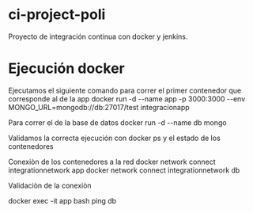 # ci-project-poli
Proyecto de integración continua con docker y jenkins.

# Ejecución docker

Ejecutamos el siguiente comando para correr el primer contenedor que corresponde al de la app
docker run -d --name app -p 3000:3000 --env MONGO_URL=mongodb://db:27017/test integracionapp 

Para correr el de la base de datos
docker run -d --name db mongo

Validamos la correcta ejecución con docker ps y el estado de los contenedores

Conexiòn de los contenedores a la red 
docker network connect integrationnetwork app
docker network connect integrationnetwork db

Validaciòn de la conexiòn

docker exec -it app bash
ping db

